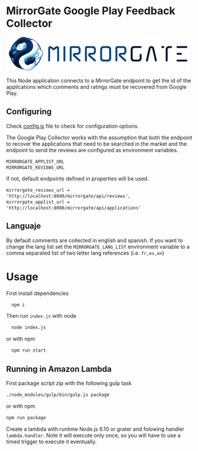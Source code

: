 # MirrorGate Google Play Feedback Collector

![MirrorGate](./media/images/logo-ae.png)

This Node application connects to a MirrorGate endpoint to get the id of the applications which comments and ratings must be recovered from Google Play.


## Configuring

Check [config.js](./src/config/config.js) file to check for configuration options.

The Google Play Collector works with the assumption that both the endpoint to recover the applications that need to be searched in the market and the endpoint to send the reviews are configured as environment variables.
```
MIRRORGATE_APPLIST_URL
MIRRORGATE_REVIEWS_URL
```
  
If not, default endpoints defined in properties will be used.
```
mirrorgate_reviews_url = 'http://localhost:8080/mirrorgate/api/reviews',
mirrorgate_applist_url = 'http://localhost:8080/mirrorgate/api/applications'
```

## Languaje

By default comments are collected in english and spanish. If you want to change the lang list set the `MIRRORGATE_LANG_LIST` environment variable to
a comma separated list of two letter lang references (i.e. `fr,es,en`)

# Usage

First install dependencies

```sh
  npm i 
```

Then run `index.js` with node

```sh
  node index.js
```

or with npm 

```sh
  npm run start
```


## Running in Amazon Lambda

First package script zip with the following gulp task

```sh
./node_modules/gulp/bin/gulp.js package
```
or with npm 

```sh
npm run package
```

Create a lambda with runtime Node.js 6.10 or grater and folowing handler `lambda.handler`. Note it will execute only once, so you will have to use a timed trigger to execute it eventually.
